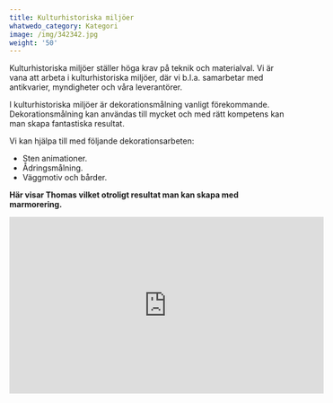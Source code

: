 ```yaml
---
title: Kulturhistoriska miljöer
whatwedo_category: Kategori
image: /img/342342.jpg
weight: '50'
---
```

Kulturhistoriska miljöer ställer höga krav på teknik och materialval. Vi är vana att arbeta i kulturhistoriska miljöer, där vi b.l.a. samarbetar med antikvarier, myndigheter och våra leverantörer.

I kulturhistoriska miljöer är dekorationsmålning vanligt förekommande. Dekorationsmålning kan användas till mycket och med rätt kompetens kan man skapa fantastiska resultat.

Vi kan hjälpa till med följande dekorationsarbeten:

* Sten animationer.
* Ådringsmålning.
* Väggmotiv och bårder.

**Här visar Thomas vilket otroligt resultat man kan skapa med marmorering.**

<iframe width="560" height="315" src="https://www.youtube.com/embed/jNHad_3QKeA?rel=0&amp;controls=0" frameborder="0" allow="autoplay; encrypted-media" allowfullscreen></iframe>
